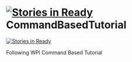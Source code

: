 [![Stories in Ready](https://badge.waffle.io/mike-r/CommandBasedTutorial.png?label=ready&title=Ready)](https://waffle.io/mike-r/CommandBasedTutorial)
CommandBasedTutorial
====================

[![Stories in Ready](https://badge.waffle.io/mike-r/CommandBasedTutorial.svg?label=ready&title=Ready)](http://waffle.io/mike-r/CommandBasedTutorial) 

Following WPI Command Based Tutorial
